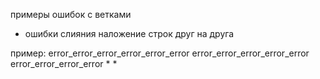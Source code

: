 примеры ошибок с ветками 

* ошибки слияния наложение строк друг на друга

пример: 
error_error_error_error_error_error
error_error_error_error_error
error_error_error_error
*
*
